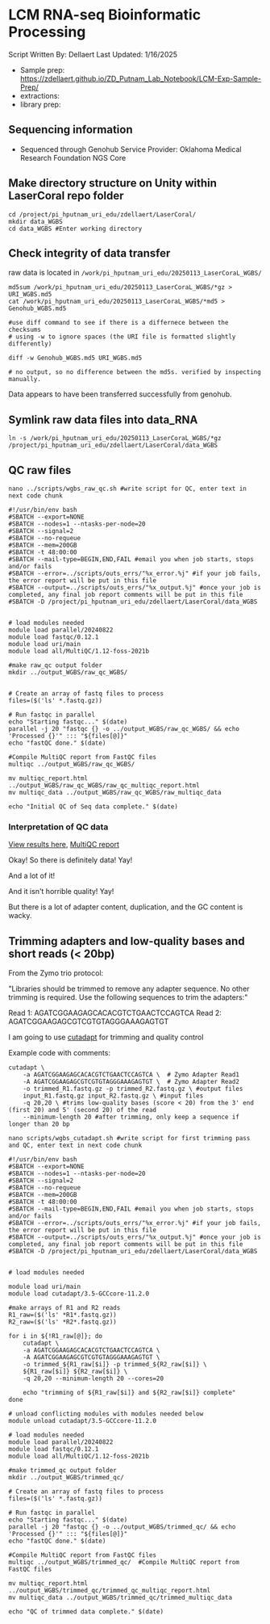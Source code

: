 # LCM RNA-seq Bioinformatic Processing

Script Written By:  Dellaert
Last Updated: 1/16/2025

- Sample prep: https://zdellaert.github.io/ZD_Putnam_Lab_Notebook/LCM-Exp-Sample-Prep/
-  extractions: 
-  library prep: 

## Sequencing information

- Sequenced through Genohub Service Provider: Oklahoma Medical Research Foundation NGS Core

## Make directory structure on Unity within LaserCoral repo folder

```
cd /project/pi_hputnam_uri_edu/zdellaert/LaserCoral/
mkdir data_WGBS
cd data_WGBS #Enter working directory
```

## Check integrity of data transfer

raw data is located in `/work/pi_hputnam_uri_edu/20250113_LaserCoraL_WGBS/`

```
md5sum /work/pi_hputnam_uri_edu/20250113_LaserCoraL_WGBS/*gz > URI_WGBS.md5
cat /work/pi_hputnam_uri_edu/20250113_LaserCoraL_WGBS/*md5 > Genohub_WGBS.md5

#use diff command to see if there is a differnece between the checksums
# using -w to ignore spaces (the URI file is formatted slightly differently) 

diff -w Genohub_WGBS.md5 URI_WGBS.md5

# no output, so no difference between the md5s. verified by inspecting manually.
```

Data appears to have been transferred successfully from genohub.

## Symlink raw data files into data_RNA

```
ln -s /work/pi_hputnam_uri_edu/20250113_LaserCoraL_WGBS/*gz /project/pi_hputnam_uri_edu/zdellaert/LaserCoral/data_WGBS
```

## QC raw files

```
nano ../scripts/wgbs_raw_qc.sh #write script for QC, enter text in next code chunk
```

```
#!/usr/bin/env bash
#SBATCH --export=NONE
#SBATCH --nodes=1 --ntasks-per-node=20
#SBATCH --signal=2
#SBATCH --no-requeue
#SBATCH --mem=200GB
#SBATCH -t 48:00:00
#SBATCH --mail-type=BEGIN,END,FAIL #email you when job starts, stops and/or fails
#SBATCH --error=../scripts/outs_errs/"%x_error.%j" #if your job fails, the error report will be put in this file
#SBATCH --output=../scripts/outs_errs/"%x_output.%j" #once your job is completed, any final job report comments will be put in this file
#SBATCH -D /project/pi_hputnam_uri_edu/zdellaert/LaserCoral/data_WGBS


# load modules needed
module load parallel/20240822
module load fastqc/0.12.1
module load uri/main
module load all/MultiQC/1.12-foss-2021b

#make raw_qc output folder
mkdir ../output_WGBS/raw_qc_WGBS/


# Create an array of fastq files to process
files=($('ls' *.fastq.gz)) 

# Run fastqc in parallel
echo "Starting fastqc..." $(date)
parallel -j 20 "fastqc {} -o ../output_WGBS/raw_qc_WGBS/ && echo 'Processed {}'" ::: "${files[@]}"
echo "fastQC done." $(date)

#Compile MultiQC report from FastQC files
multiqc ../output_WGBS/raw_qc_WGBS/  

mv multiqc_report.html ../output_WGBS/raw_qc_WGBS/raw_qc_multiqc_report.html
mv multiqc_data ../output_WGBS/raw_qc_WGBS/raw_multiqc_data

echo "Initial QC of Seq data complete." $(date)
```

### Interpretation of QC data

[View results here](https://github.com/zdellaert/LaserCoral/tree/main/output_WGBS/raw_qc_WGBS), [MultiQC report](https://github.com/zdellaert/LaserCoral/blob/main/output_WGBS/raw_qc_WGBS/raw_qc_multiqc_report.html)

Okay! So there is definitely data! Yay!

And a lot of it!

And it isn't horrible quality! Yay!

But there is a lot of adapter content, duplication, and the GC content is wacky.

## Trimming adapters and low-quality bases and short reads (< 20bp)

From the Zymo trio protocol:

"Libraries should be trimmed to remove any adapter sequence. No other trimming is required. Use the following sequences to trim the adapters:"

Read 1: AGATCGGAAGAGCACACGTCTGAACTCCAGTCA
Read 2: AGATCGGAAGAGCGTCGTGTAGGGAAAGAGTGT

I am going to use [cutadapt](https://cutadapt.readthedocs.io/en/stable/guide.html) for trimming and quality control

Example code with comments:

```
cutadapt \
    -a AGATCGGAAGAGCACACGTCTGAACTCCAGTCA \  # Zymo Adapter Read1 
    -A AGATCGGAAGAGCGTCGTGTAGGGAAAGAGTGT \  # Zymo Adapter Read2
    -o trimmed_R1.fastq.gz -p trimmed_R2.fastq.gz \ #output files
    input_R1.fastq.gz input_R2.fastq.gz \ #input files
    -q 20,20 \ #trims low-quality bases (score < 20) from the 3' end (first 20) and 5' (second 20) of the read
    --minimum-length 20 #after trimming, only keep a sequence if longer than 20 bp
```

```
nano scripts/wgbs_cutadapt.sh #write script for first trimming pass and QC, enter text in next code chunk
```

```
#!/usr/bin/env bash
#SBATCH --export=NONE
#SBATCH --nodes=1 --ntasks-per-node=20
#SBATCH --signal=2
#SBATCH --no-requeue
#SBATCH --mem=200GB
#SBATCH -t 48:00:00
#SBATCH --mail-type=BEGIN,END,FAIL #email you when job starts, stops and/or fails
#SBATCH --error=../scripts/outs_errs/"%x_error.%j" #if your job fails, the error report will be put in this file
#SBATCH --output=../scripts/outs_errs/"%x_output.%j" #once your job is completed, any final job report comments will be put in this file
#SBATCH -D /project/pi_hputnam_uri_edu/zdellaert/LaserCoral/data_WGBS


# load modules needed

module load uri/main
module load cutadapt/3.5-GCCcore-11.2.0

#make arrays of R1 and R2 reads
R1_raw=($('ls' *R1*.fastq.gz))
R2_raw=($('ls' *R2*.fastq.gz))

for i in ${!R1_raw[@]}; do
    cutadapt \
    -a AGATCGGAAGAGCACACGTCTGAACTCCAGTCA \
    -A AGATCGGAAGAGCGTCGTGTAGGGAAAGAGTGT \
    -o trimmed_${R1_raw[$i]} -p trimmed_${R2_raw[$i]} \
    ${R1_raw[$i]} ${R2_raw[$i]} \
    -q 20,20 --minimum-length 20 --cores=20

    echo "trimming of ${R1_raw[$i]} and ${R2_raw[$i]} complete"
done

# unload conflicting modules with modules needed below
module unload cutadapt/3.5-GCCcore-11.2.0

# load modules needed
module load parallel/20240822
module load fastqc/0.12.1
module load all/MultiQC/1.12-foss-2021b

#make trimmed_qc output folder
mkdir ../output_WGBS/trimmed_qc/

# Create an array of fastq files to process
files=($('ls' *.fastq.gz)) 

# Run fastqc in parallel
echo "Starting fastqc..." $(date)
parallel -j 20 "fastqc {} -o ../output_WGBS/trimmed_qc/ && echo 'Processed {}'" ::: "${files[@]}"
echo "fastQC done." $(date)

#Compile MultiQC report from FastQC files
multiqc ../output_WGBS/trimmed_qc/  #Compile MultiQC report from FastQC files 

mv multiqc_report.html ../output_WGBS/trimmed_qc/trimmed_qc_multiqc_report.html
mv multiqc_data ../output_WGBS/trimmed_qc/trimmed_multiqc_data

echo "QC of trimmed data complete." $(date)
```